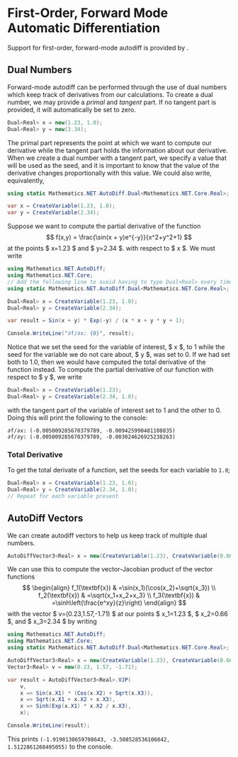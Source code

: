 # First-Order, Forward Mode Automatic Differentiation

Support for first-order, forward-mode autodiff is provided by <xref href="Mathematics.NET.AutoDiff.Dual`1" />.

## Dual Numbers

Forward-mode autodiff can be performed through the use of dual numbers which keep track of derivatives from our calculations. To create a dual number, we may provide a *primal* and *tangent* part. If no tangent part is provided, it will automatically be set to zero.
```csharp
Dual<Real> x = new(1.23, 1.0);
Dual<Real> y = new(2.34);
```
The primal part represents the point at which we want to compute our derivative while the tangent part holds the information about our derivative. When we create a dual number with a tangent part, we specify a value that will be used as the seed, and it is important to know that the value of the derivative changes proportionally with this value. We could also write, equivalently,
```csharp
using static Mathematics.NET.AutoDiff.Dual<Mathematics.NET.Core.Real>;

var x = CreateVariable(1.23, 1.0);
var y = CreateVariable(2.34);
```
Suppose we want to compute the partial derivative of the function
$$
    f(x,y) = \frac{\sin(x + y)e^{-y}}{x^2+y^2+1}
$$
at the points $ x=1.23 $ and $ y=2.34 $.
with respect to $ x $. We must write
```csharp
using Mathematics.NET.AutoDiff;
using Mathematics.NET.Core;
// Add the following line to avoid having to type Dual<Real> every time we want to use a function.
using static Mathematics.NET.AutoDiff.Dual<Mathematics.NET.Core.Real>;

Dual<Real> x = CreateVariable(1.23, 1.0);
Dual<Real> y = CreateVariable(2.34);

var result = Sin(x + y) * Exp(-y) / (x * x + y * y + 1);

Console.WriteLine("∂f/∂x: {0}", result);
```
Notice that we set the seed for the variable of interest, $ x $, to 1 while the seed for the variable we do not care about, $ y $, was set to 0. If we had set both to 1.0, then we would have computed the total derivative of the function instead. To compute the partial derivative of our function with respect to $ y $, we write
```csharp
Dual<Real> x = CreateVariable(1.23);
Dual<Real> y = CreateVariable(2.34, 1.0);
```
with the tangent part of the variable of interest set to 1 and the other to 0. Doing this will print the following to the console:
```
∂f/∂x: (-0.005009285670379789, -0.009425990481108835)
∂f/∂y: (-0.005009285670379789, -0.003024626925238263)
```

### Total Derivative

To get the total derivate of a function, set the seeds for each variable to `1.0`;
```csharp
Dual<Real> x = CreateVariable(1.23, 1.0);
Dual<Real> y = CreateVariable(2.34, 1.0);
// Repeat for each variable present
```

## AutoDiff Vectors

We can create autodiff vectors to help us keep track of multiple dual numbers.
```csharp
AutoDiffVector3<Real> x = new(CreateVariable(1.23), CreateVariable(0.66), CreateVariable(2.34));
```
We can use this to compute the vector-Jacobian product of the vector functions
$$
\begin{align}
    f_1(\textbf{x}) &   =\sin(x_1)(\cos(x_2)+\sqrt{x_3})    \\
    f_2(\textbf{x}) &   =\sqrt{x_1+x_2+x_3} \\
    f_3(\textbf{x}) &   =\sinh\left(\frac{e^xy}{z}\right)
\end{align}
$$
with the vector $ v=(0.23,1.57,-1.71) $ at our points $ x_1=1.23 $, $ x_2=0.66 $, and $ x_3=2.34 $ by writing
```csharp
using Mathematics.NET.AutoDiff;
using Mathematics.NET.Core;
using static Mathematics.NET.AutoDiff.Dual<Mathematics.NET.Core.Real>;

AutoDiffVector3<Real> x = new(CreateVariable(1.23), CreateVariable(0.66), CreateVariable(2.34));
Vector3<Real> v = new(0.23, 1.57, -1.71);

var result = AutoDiffVector3<Real>.VJP(
    v,
    x => Sin(x.X1) * (Cos(x.X2) + Sqrt(x.X3)),
    x => Sqrt(x.X1 + x.X2 + x.X3),
    x => Sinh(Exp(x.X1) * x.X2 / x.X3),
    x);

Console.WriteLine(result);
```
This prints `(-1.9198130659708643, -3.508528536106042, 1.5122861260495055)` to the console.
